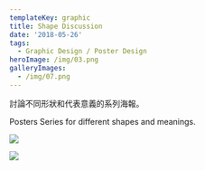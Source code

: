 ```yaml
---
templateKey: graphic
title: Shape Discussion
date: '2018-05-26'
tags:
  - Graphic Design / Poster Design
heroImage: /img/03.png
galleryImages:
  - /img/07.png
---
```

討論不同形狀和代表意義的系列海報。

Posters Series for different shapes and meanings.

![](/img/02.png)

![](/img/01.png)
